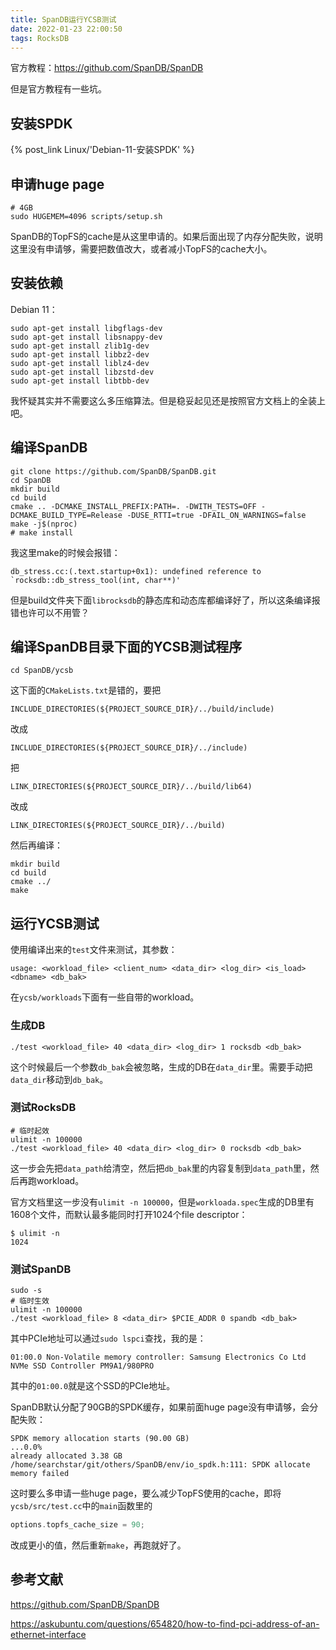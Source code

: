 ```yaml
---
title: SpanDB运行YCSB测试
date: 2022-01-23 22:00:50
tags: RocksDB
---
```


官方教程：<https://github.com/SpanDB/SpanDB>

但是官方教程有一些坑。

## 安装SPDK

{% post_link Linux/'Debian-11-安装SPDK' %}

## 申请huge page

```shell
# 4GB
sudo HUGEMEM=4096 scripts/setup.sh
```

SpanDB的TopFS的cache是从这里申请的。如果后面出现了内存分配失败，说明这里没有申请够，需要把数值改大，或者减小TopFS的cache大小。

## 安装依赖

Debian 11：

```shell
sudo apt-get install libgflags-dev
sudo apt-get install libsnappy-dev
sudo apt-get install zlib1g-dev
sudo apt-get install libbz2-dev
sudo apt-get install liblz4-dev
sudo apt-get install libzstd-dev
sudo apt-get install libtbb-dev
```

我怀疑其实并不需要这么多压缩算法。但是稳妥起见还是按照官方文档上的全装上吧。

## 编译SpanDB

```shell
git clone https://github.com/SpanDB/SpanDB.git
cd SpanDB
mkdir build
cd build
cmake .. -DCMAKE_INSTALL_PREFIX:PATH=. -DWITH_TESTS=OFF -DCMAKE_BUILD_TYPE=Release -DUSE_RTTI=true -DFAIL_ON_WARNINGS=false
make -j$(nproc)
# make install
```

我这里make的时候会报错：

```
db_stress.cc:(.text.startup+0x1): undefined reference to `rocksdb::db_stress_tool(int, char**)'
```

但是build文件夹下面```librocksdb```的静态库和动态库都编译好了，所以这条编译报错也许可以不用管？

## 编译SpanDB目录下面的YCSB测试程序

```shell
cd SpanDB/ycsb
```

这下面的```CMakeLists.txt```是错的，要把

```
INCLUDE_DIRECTORIES(${PROJECT_SOURCE_DIR}/../build/include)
```

改成

```
INCLUDE_DIRECTORIES(${PROJECT_SOURCE_DIR}/../include)
```

把

```
LINK_DIRECTORIES(${PROJECT_SOURCE_DIR}/../build/lib64)
```

改成

```
LINK_DIRECTORIES(${PROJECT_SOURCE_DIR}/../build)
```

然后再编译：

```shell
mkdir build
cd build
cmake ../
make
```

## 运行YCSB测试

使用编译出来的```test```文件来测试，其参数：

```
usage: <workload_file> <client_num> <data_dir> <log_dir> <is_load> <dbname> <db_bak>
```

在```ycsb/workloads```下面有一些自带的workload。

### 生成DB

```shell
./test <workload_file> 40 <data_dir> <log_dir> 1 rocksdb <db_bak>
```

这个时候最后一个参数```db_bak```会被忽略，生成的DB在```data_dir```里。需要手动把```data_dir```移动到```db_bak```。

### 测试RocksDB

```shell
# 临时起效
ulimit -n 100000
./test <workload_file> 40 <data_dir> <log_dir> 0 rocksdb <db_bak>
```

这一步会先把```data_path```给清空，然后把```db_bak```里的内容复制到```data_path```里，然后再跑workload。

官方文档里这一步没有```ulimit -n 100000```，但是```workloada.spec```生成的DB里有1608个文件，而默认最多能同时打开1024个file descriptor：

```
$ ulimit -n
1024
```

### 测试SpanDB

```shell
sudo -s
# 临时生效
ulimit -n 100000
./test <workload_file> 8 <data_dir> $PCIE_ADDR 0 spandb <db_bak>
```

其中PCIe地址可以通过```sudo lspci```查找，我的是：

```
01:00.0 Non-Volatile memory controller: Samsung Electronics Co Ltd NVMe SSD Controller PM9A1/980PRO
```

其中的```01:00.0```就是这个SSD的PCIe地址。

SpanDB默认分配了90GB的SPDK缓存，如果前面huge page没有申请够，会分配失败：

```
SPDK memory allocation starts (90.00 GB)
...0.0%
already allocated 3.38 GB
/home/searchstar/git/others/SpanDB/env/io_spdk.h:111: SPDK allocate memory failed
```

这时要么多申请一些huge page，要么减少TopFS使用的cache，即将```ycsb/src/test.cc```中的```main```函数里的

```C
options.topfs_cache_size = 90;
```

改成更小的值，然后重新```make```，再跑就好了。

## 参考文献

<https://github.com/SpanDB/SpanDB>

<https://askubuntu.com/questions/654820/how-to-find-pci-address-of-an-ethernet-interface>
